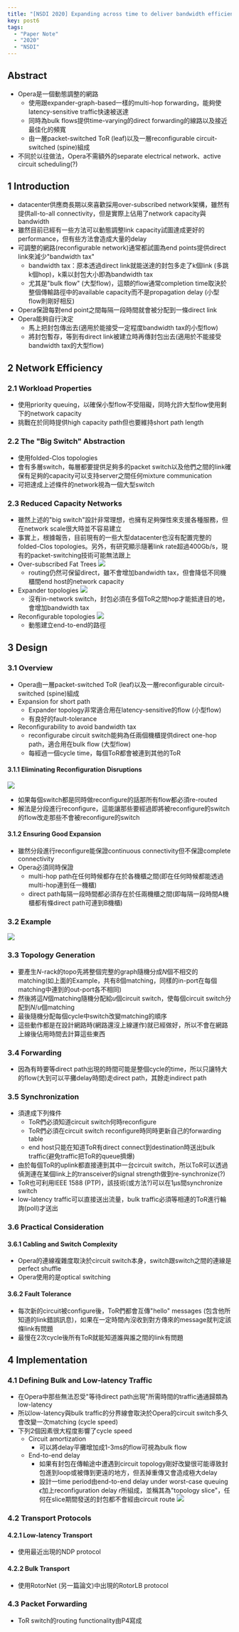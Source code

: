 ```yaml
---
title: "[NSDI 2020] Expanding across time to deliver bandwidth efficiency and low latency"
key: post6
tags:
  - "Paper Note"
  - "2020"
  - "NSDI"
---
```

<!--more-->
## Abstract

- Opera是一個動態調整的網路
    - 使用跟expander-graph-based一樣的multi-hop forwarding，能夠使latency-sensitive traffic快速被送達
    - 同時為bulk flows提供time-varying的direct forwarding的線路以及接近最佳化的頻寬
    - 由一層packet-switched ToR (leaf)以及一層reconfigurable circuit-switched (spine)組成
- 不同於以往做法，Opera不需額外的separate electrical network、active circuit scheduling(?)

## 1 Introduction

- datacenter供應商長期以來喜歡採用over-subscribed network架構，雖然有提供all-to-all connectivity，但是實際上佔用了network capacity與bandwidth
- 雖然目前已經有一些方法可以動態調整link capacity試圖達成更好的performance，但有些方法會造成大量的delay
- 可調整的網路(reconfigurable network)通常都試圖為end points提供direct link來減少"bandwidth tax"
    - bandwidth tax：原本透過direct link就能送達的封包多走了k個link (多跳k個hop)，k乘以封包大小即為bandwidth tax
    - 尤其是"bulk flow" (大型flow)，這類的flow通常completion time取決於整個傳輸路徑中的available capacity而不是propagation delay (小型flow則剛好相反)
- Opera保證每對end point之間每隔一段時間就會被分配到一條direct link
- Opera能夠自行決定
    - 馬上把封包傳出去(適用於能接受一定程度bandwidth tax的小型flow)
    - 將封包暫存，等到有direct link被建立時再傳封包出去(適用於不能接受bandwidth tax的大型flow)

## 2 Network Efficiency

### 2.1 Workload Properties

- 使用priority queuing，以確保小型flow不受阻礙，同時允許大型flow使用剩下的network capacity
- 挑戰在於同時提供high capacity path但也要維持short path length

### 2.2 The "Big Switch" Abstraction

- 使用folded-Clos topologies
- 會有多層switch，每層都要提供足夠多的packet switch以及他們之間的link確保有足夠的capacity可以支持server之間任何mixture communication
- 可把達成上述條件的network視為一個大型switch

### 2.3 Reduced Capacity Networks

- 雖然上述的"big switch"設計非常理想，也擁有足夠彈性來支援各種服務，但在network scale很大時並不容易建立
- 事實上，根據報告，目前現有的一些大型datacenter也沒有配置完整的folded-Clos topologies。另外，有研究顯示隨著link rate超過400Gb/s，現有的packet-switching技術可能無法跟上
- Over-subscribed Fat Trees
    ![](https://i.imgur.com/k0l1KFP.png)
    - routing仍然可保留direct，雖不會增加bandwidth tax，但會降低不同機櫃間end host的network capacity
- Expander topologies
    ![](https://i.imgur.com/zxh9qn4.png)
    - 沒有in-network switch，封包必須在多個ToR之間hop才能抵達目的地，會增加bandwidth tax
- Reconfigurable topologies
    ![](https://i.imgur.com/ndUjcwx.png)
    - 動態建立end-to-end的路徑

## 3 Design

### 3.1 Overview

- Opera由一層packet-switched ToR (leaf)以及一層reconfigurable circuit-switched (spine)組成
- Expansion for short path
    - Expander topology非常適合用在latency-sensitive的flow (小型flow)
    - 有良好的fault-tolerance
- Reconfigurability to avoid bandwidth tax
    - reconfigurabe circuit switch能夠為任兩個機櫃提供direct one-hop path，適合用在bulk flow (大型flow)
    - 每經過一個cycle time，每個ToR都會被連到其他的ToR

#### 3.1.1 Eliminating Reconfiguration Disruptions

![](https://i.imgur.com/vDfJdcz.png)

- 如果每個switch都是同時做reconfigure的話那所有flow都必須re-routed
- 解法是分段進行reconfigure，這能讓那些要經過即將被reconfigure的switch的flow改走那些不會被reconfigure的switch

#### 3.1.2 Ensuring Good Expansion

- 雖然分段進行reconfigure能保證continuous connectivity但不保證complete connectivity
- Opera必須同時保證
    - multi-hop path在任何時候都存在於各機櫃之間(即在任何時候都能透過multi-hop連到任一機櫃)
    - direct path每隔一段時間都必須存在於任兩機櫃之間(即每隔一段時間A機櫃都有條direct path可連到B機櫃)

### 3.2 Example

![](https://i.imgur.com/oA4KZrp.png)

### 3.3 Topology Generation

- 要產生$N$-rack的topo先將整個完整的graph隨機分成$N$個不相交的matching(如上面的Example，共有8個matching，同樣的in-port在每個matching中連到的out-port各不相同)
- 然後將這$N$個matching隨機分配給$u$個circuit switch，使每個circuit switch分配到$N/u$個matching
- 最後隨機分配每個cycle中switch改變matching的順序
- 這些動作都是在設計網路時(網路還沒上線運作)就已經做好，所以不會在網路上線後佔用時間去計算這些東西

### 3.4 Forwarding

- 因為有時要等direct path出現的時間可能是整個cycle的time，所以只讓特大的flow(大到可以平攤delay時間)走direct path，其餘走indirect path

### 3.5 Synchronization

- 須達成下列條件
    - ToR們必須知道circuit switch何時reconfigure
    - ToR們必須在circuit switch reconfigure時同時更新自己的forwarding table
    - end host只能在知道ToR有direct connect到destination時送出bulk traffic(避免traffic把ToR的queue擠爆)
- 由於每個ToR的uplink都直接連到其中一台circuit switch，所以ToR可以透過偵測連在某個link上的transceiver的signal strength做到re-synchronize(?)
- ToR也可利用IEEE 1588 (PTP)，該技術(或方法?)可以在1µs間synchronize switch
- low-latency traffic可以直接送出流量，bulk traffic必須等相連的ToR進行輪詢(poll)才送出

### 3.6 Practical Consideration

#### 3.6.1 Cabling and Switch Complexity

- Opera的連線複雜度取決於circuit switch本身，switch跟switch之間的連線是perfect shuffle
- Opera使用的是optical switching

#### 3.6.2 Fault Tolerance

- 每次新的circuit被configure後，ToR們都會互傳"hello" messages (包含他所知道的link錯誤訊息)，如果在一定時間內沒收到對方傳來的message就判定該條link有問題
- 最慢在2次cycle後所有ToR就能知道誰與誰之間的link有問題

## 4 Implementation

### 4.1 Defining Bulk and Low-latency Traffic

- 在Opera中那些無法忍受"等待direct path出現"所需時間的traffic通通歸類為low-latency
- 所以low-latency與bulk traffic的分界線會取決於Opera的circuit switch多久會改變一次matching (cycle speed)
- 下列2個因素很大程度影響了cycle speed
    - Circuit amortization
        - 可以將delay平攤增加成1-3ms的flow可視為bulk flow
    - End-to-end delay
        - 如果有封包在傳輸途中遭遇到circuit topology剛好改變很可能導致封包進到loop或被傳到更遠的地方，但丟掉重傳又會造成極大delay
        - 設計一time period由end-to-end delay under worst-case queuing $\epsilon$加上reconfiguration delay $r$所組成，並稱其為"topology slice"，任何在slice期間發送的封包都不會經由circuit route
        ![](https://i.imgur.com/eLtTO0V.png)

### 4.2 Transport Protocols

#### 4.2.1 Low-latency Transport

- 使用最近出現的NDP protocol

#### 4.2.2 Bulk Transport

- 使用RotorNet (另一篇論文)中出現的RotorLB protocol

### 4.3 Packet Forwarding

- ToR switch的routing functionality由P4寫成
